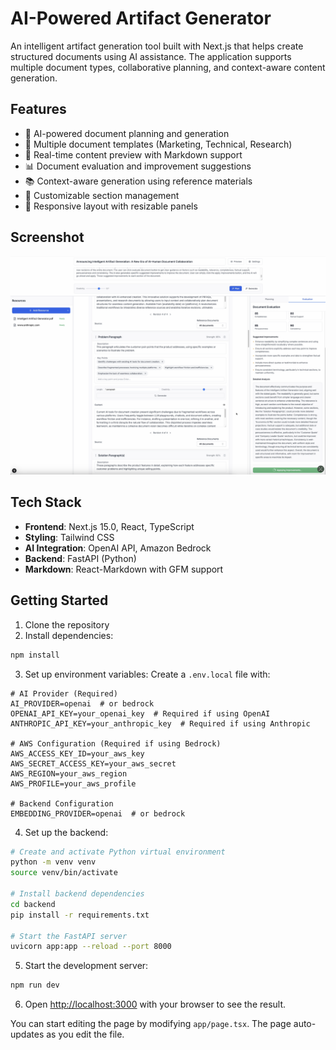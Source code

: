 # AI-Powered Artifact Generator

An intelligent artifact generation tool built with Next.js that helps create structured documents using AI assistance. The application supports multiple document types, collaborative planning, and context-aware content generation.

## Features

- 🤖 AI-powered document planning and generation
- 📝 Multiple document templates (Marketing, Technical, Research)
- 🔄 Real-time content preview with Markdown support
- 📊 Document evaluation and improvement suggestions
- 📚 Context-aware generation using reference materials
- 🎨 Customizable section management
- 📱 Responsive layout with resizable panels

## Screenshot

![AI Artifact Generator Interface generating and evaluating a PRFAQ](screenshot_1.png)

## Tech Stack

- **Frontend**: Next.js 15.0, React, TypeScript
- **Styling**: Tailwind CSS
- **AI Integration**: OpenAI API, Amazon Bedrock
- **Backend**: FastAPI (Python)
- **Markdown**: React-Markdown with GFM support


## Getting Started

1. Clone the repository
2. Install dependencies:

```bash
npm install
```

3. Set up environment variables:
Create a `.env.local` file with:
```
# AI Provider (Required)
AI_PROVIDER=openai  # or bedrock
OPENAI_API_KEY=your_openai_key  # Required if using OpenAI
ANTHROPIC_API_KEY=your_anthropic_key  # Required if using Anthropic

# AWS Configuration (Required if using Bedrock)
AWS_ACCESS_KEY_ID=your_aws_key
AWS_SECRET_ACCESS_KEY=your_aws_secret
AWS_REGION=your_aws_region
AWS_PROFILE=your_aws_profile

# Backend Configuration
EMBEDDING_PROVIDER=openai  # or bedrock
```

4. Set up the backend:
```bash
# Create and activate Python virtual environment
python -m venv venv
source venv/bin/activate 

# Install backend dependencies
cd backend
pip install -r requirements.txt

# Start the FastAPI server
uvicorn app:app --reload --port 8000
```

5. Start the development server:
```bash
npm run dev
```

6. Open [http://localhost:3000](http://localhost:3000) with your browser to see the result.

You can start editing the page by modifying `app/page.tsx`. The page auto-updates as you edit the file.